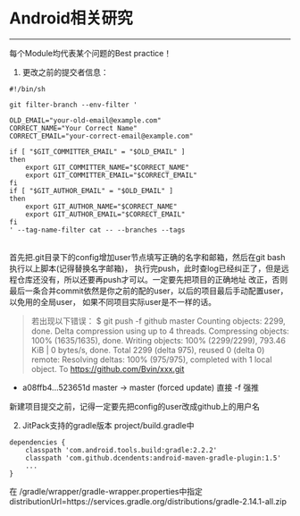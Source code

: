 # Android相关研究
----------
每个Module均代表某个问题的Best practice！

1. 更改之前的提交者信息：<br>
```
#!/bin/sh

git filter-branch --env-filter '

OLD_EMAIL="your-old-email@example.com"
CORRECT_NAME="Your Correct Name"
CORRECT_EMAIL="your-correct-email@example.com"

if [ "$GIT_COMMITTER_EMAIL" = "$OLD_EMAIL" ]
then
    export GIT_COMMITTER_NAME="$CORRECT_NAME"
    export GIT_COMMITTER_EMAIL="$CORRECT_EMAIL"
fi
if [ "$GIT_AUTHOR_EMAIL" = "$OLD_EMAIL" ]
then
    export GIT_AUTHOR_NAME="$CORRECT_NAME"
    export GIT_AUTHOR_EMAIL="$CORRECT_EMAIL"
fi
' --tag-name-filter cat -- --branches --tags
```
<br>
首先把.git目录下的config增加user节点填写正确的名字和邮箱，然后在git bash执行以上脚本(记得替换名字邮箱)，
执行完push，此时查log已经纠正了，但是远程仓库还没有，所以还要再push才可以。一定要先把项目的正确地址
改正，否则最后一条合并commit依然是你之前的配的user，以后的项目最后手动配置user，以免用的全局user，
如果不同项目实际user是不一样的话。

>若出现以下错误：
$ git push -f github master
Counting objects: 2299, done.
Delta compression using up to 4 threads.
Compressing objects: 100% (1635/1635), done.
Writing objects: 100% (2299/2299), 793.46 KiB | 0 bytes/s, done.
Total 2299 (delta 975), reused 0 (delta 0)
remote: Resolving deltas: 100% (975/975), completed with 1 local object.
To https://github.com/Bvin/xxx.git
 + a08ffb4...523651d master -> master (forced update)
直接 -f 强推


新建项目提交之前，记得一定要先把config的user改成github上的用户名

2. JitPack支持的gradle版本
project/build.gradle中
```
dependencies {
    classpath 'com.android.tools.build:gradle:2.2.2'
    classpath 'com.github.dcendents:android-maven-gradle-plugin:1.5'
    ...
}
```
在 /gradle/wrapper/gradle-wrapper.properties中指定
distributionUrl=https\://services.gradle.org/distributions/gradle-2.14.1-all.zip


